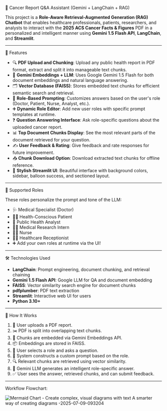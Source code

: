  🧠 Cancer Report Q&A Assistant (Gemini + LangChain + RAG)

This project is a **Role-Aware Retrieval-Augmented Generation (RAG) Chatbot** that enables healthcare professionals, patients, researchers, and analysts to interact with the **2025 ACS Cancer Facts & Figures** PDF in a personalized and intelligent manner using **Gemini 1.5 Flash API**, **LangChain**, and **Streamlit**.

----------------------------------------------------------------------------------------------------------------------------------------------------------------------

 🚀 Features

- 🔍 **PDF Upload and Chunking**: Upload any public health report in PDF format, extract and split it into manageable text chunks.
- 🧠 **Gemini Embeddings + LLM**: Uses Google Gemini 1.5 Flash for both document embeddings and natural language answering.
- 🗂️ **Vector Database (FAISS)**: Stores embedded text chunks for efficient semantic search and retrieval.
- 👥 **Role-Based Prompting**: Customizes answers based on the user's role (Doctor, Patient, Nurse, Analyst, etc.).
- ➕ **Dynamic Role Editor**: Add new user roles with specific prompt templates at runtime.
- ❓ **Question Answering Interface**: Ask role-specific questions about the uploaded cancer report.
- 📊 **Top Document Chunks Display**: See the most relevant parts of the document retrieved for your question.
- ✍️ **User Feedback & Rating**: Give feedback and rate responses for future improvement.
- 📥 **Chunk Download Option**: Download extracted text chunks for offline reference.
- 🎨 **Stylish Streamlit UI**: Beautiful interface with background colors, sidebar, balloon success, and sectioned layout.

---

 🧩 Supported Roles

These roles personalize the prompt and tone of the LLM:

- 🩺 Medical Specialist (Doctor)
- 🧑‍⚕️ Health-Conscious Patient
- 🧬 Public Health Analyst
- 🧑‍🔬 Medical Research Intern
- 👩‍💼 Nurse
- 🧑‍💻 Healthcare Receptionist
- ➕ Add your own roles at runtime via the UI!

---

 🛠️ Technologies Used

- **LangChain**: Prompt engineering, document chunking, and retrieval chaining
- **Gemini 1.5 Flash API**: Google LLM for QA and document embedding
- **FAISS**: Vector similarity search engine for document chunks
- **pdfplumber**: PDF text extraction
- **Streamlit**: Interactive web UI for users
- **Python 3.10+**

---

🧪 How It Works

1. 📄 User uploads a PDF report.
2. ✂️ PDF is split into overlapping text chunks.
3. 🧠 Chunks are embedded via Gemini Embeddings API.
4. 📦 Embeddings are stored in FAISS.
5. 👤 User selects a role and asks a question.
6. 🧾 System constructs a custom prompt based on the role.
7. 🔍 Relevant chunks are retrieved using vector similarity.
8. 🤖 Gemini LLM generates an intelligent role-specific answer.
9. ✅ User sees the answer, retrieved chunks, and can submit feedback.

---
Workflow Flowchart:

![Mermaid Chart - Create complex, visual diagrams with text  A smarter way of creating diagrams -2025-07-09-093204](https://github.com/user-attachments/assets/0c889e8d-ba04-45ee-b339-ef7879fa482a)
